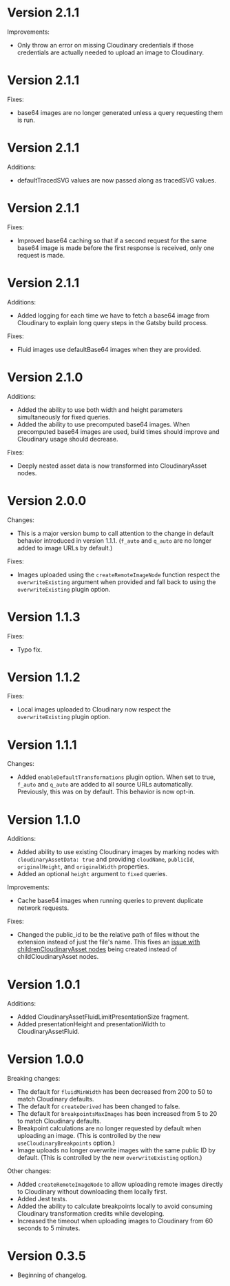 # Version 2.1.1

Improvements:

- Only throw an error on missing Cloudinary credentials if those credentials are actually needed to upload an image to Cloudinary.

# Version 2.1.1

Fixes:

- base64 images are no longer generated unless a query requesting them is run.

# Version 2.1.1

Additions:

- defaultTracedSVG values are now passed along as tracedSVG values.

# Version 2.1.1

Fixes:

- Improved base64 caching so that if a second request for the same base64 image is made before the first response is received, only one request is made.

# Version 2.1.1

Additions:

- Added logging for each time we have to fetch a base64 image from Cloudinary to explain long query steps in the Gatsby build process.

Fixes:

- Fluid images use defaultBase64 images when they are provided.

# Version 2.1.0

Additions:

- Added the ability to use both width and height parameters simultaneously for fixed queries.
- Added the ability to use precomputed base64 images. When precomputed base64 images are used, build times should improve and Cloudinary usage should decrease.

Fixes:

- Deeply nested asset data is now transformed into CloudinaryAsset nodes.

# Version 2.0.0

Changes:

- This is a major version bump to call attention to the change in default behavior introduced in version 1.1.1. (`f_auto` and `q_auto` are no longer added to image URLs by default.)

Fixes:

- Images uploaded using the `createRemoteImageNode` function respect the `overwriteExisting` argument when provided and fall back to using the `overwriteExisting` plugin option.

# Version 1.1.3

Fixes:

- Typo fix.

# Version 1.1.2

Fixes:

- Local images uploaded to Cloudinary now respect the `overwriteExisting` plugin option.

# Version 1.1.1

Changes:

- Added `enableDefaultTransformations` plugin option. When set to true, `f_auto` and `q_auto` are added to all source URLs automatically. Previously, this was on by default. This behavior is now opt-in.

# Version 1.1.0

Additions:

- Added ability to use existing Cloudinary images by marking nodes with `cloudinaryAssetData: true` and providing `cloudName`, `publicId`, `originalHeight`, and `originalWidth` properties.
- Added an optional `height` argument to `fixed` queries.

Improvements:

- Cache base64 images when running queries to prevent duplicate network requests.

Fixes:

- Changed the public_id to be the relative path of files without the extension instead of just the file's name. This fixes an [issue with childrenCloudinaryAsset nodes](https://github.com/cloudinary-devs/gatsby-transformer-cloudinary/issues/42) being created instead of childCloudinaryAsset nodes.

# Version 1.0.1

Additions:

- Added CloudinaryAssetFluidLimitPresentationSize fragment.
- Added presentationHeight and presentationWidth to CloudinaryAssetFluid.

# Version 1.0.0

Breaking changes:

- The default for `fluidMinWidth` has been decreased from 200 to 50 to match Cloudinary defaults.
- The default for `createDerived` has been changed to false.
- The default for `breakpointsMaxImages` has been increased from 5 to 20 to match Cloudinary defaults.
- Breakpoint calculations are no longer requested by default when uploading an image. (This is controlled by the new `useCloudinaryBreakpoints` option.)
- Image uploads no longer overwrite images with the same public ID by default. (This is controlled by the new `overwriteExisting` option.)

Other changes:

- Added `createRemoteImageNode` to allow uploading remote images directly to Cloudinary without downloading them locally first.
- Added Jest tests.
- Added the ability to calculate breakpoints locally to avoid consuming Cloudinary transformation credits while developing.
- Increased the timeout when uploading images to Cloudinary from 60 seconds to 5 minutes.

# Version 0.3.5

- Beginning of changelog.

